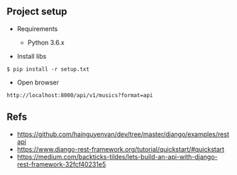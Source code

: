 ## Project setup
* Requirements
  * Python 3.6.x

* Install libs
```
$ pip install -r setup.txt
```
* Open browser
```
http://localhost:8000/api/v1/musics?format=api
```

## Refs
* https://github.com/hainguyenvan/dev/tree/master/django/examples/restapi
* https://www.django-rest-framework.org/tutorial/quickstart/#quickstart
* https://medium.com/backticks-tildes/lets-build-an-api-with-django-rest-framework-32fcf40231e5